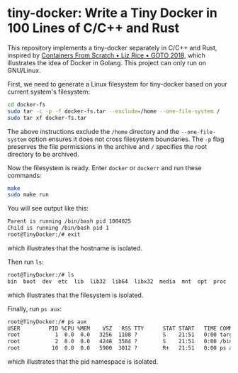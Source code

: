 # tiny-docker: Write a Tiny Docker in 100 Lines of C/C++ and Rust

This repository implements a tiny-docker separately in C/C++ and Rust, inspired by [Containers From Scratch • Liz Rice • GOTO 2018](https://www.youtube.com/watch?app=desktop&v=8fi7uSYlOdc&feature=youtu.be), which illustrates the idea of Docker in Golang. This project can only run on GNU/Linux.

First, we need to generate a Linux filesystem for tiny-docker based on your current system's filesystem:
```sh
cd docker-fs
sudo tar -c -p -f docker-fs.tar --exclude=/home --one-file-system /
sudo tar xf docker-fs.tar
```
The above instructions exclude the `/home` directory and the `--one-file-system` option ensures it does not cross filesystem boundaries. The `-p` flag preserves the file permissions in the archive and `/` specifies the root directory to be archived.

Now the filesystem is ready. Enter `docker` or `dockerr` and run these commands:
```sh
make 
sudo make run
```
You will see output like this:
```txt
Parent is running /bin/bash pid 1004025
Child is running /bin/bash pid 1
root@TinyDocker:/# exit
```
which illustrates that the hostname is isolated.

Then run `ls`:
```txt
root@TinyDocker:/# ls
bin  boot  dev  etc  lib  lib32  lib64  libx32  media  mnt  opt  proc  root  run  sbin  srv  sys  tmp  docker-fs.tar  usr  var
```
which illustrates that the filesystem is isolated.

Finally, run `ps aux`:
```txt
root@TinyDocker:/# ps aux
USER         PID %CPU %MEM    VSZ   RSS TTY      STAT START   TIME COMMAND
root           1  0.0  0.0   3256  1108 ?        S    21:51   0:00 target/release/dockerr run /bin/bash
root           2  0.0  0.0   4248  3584 ?        S    21:51   0:00 /bin/bash
root          10  0.0  0.0   5900  3012 ?        R+   21:51   0:00 ps aux
```
which illustrates that the pid namespace is isolated.